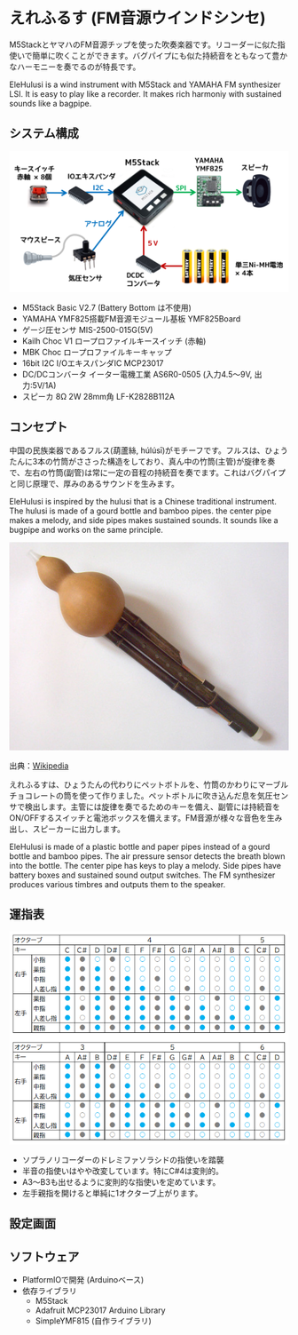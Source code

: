 # えれふるす (FM音源ウインドシンセ)

M5StackとヤマハのFM音源チップを使った吹奏楽器です。リコーダーに似た指使いで簡単に吹くことができます。バグパイプにも似た持続音をともなって豊かなハーモニーを奏でるのが特長です。

EleHulusi is a wind instrument with M5Stack and YAMAHA FM synthesizer LSI. It is easy to play like a recorder. It makes rich harmoniy with sustained sounds like a bagpipe.

## システム構成
![構成図](image/overview.png)
- M5Stack Basic V2.7 (Battery Bottom は不使用)
- YAMAHA YMF825搭載FM音源モジュール基板 YMF825Board
- ゲージ圧センサ MIS-2500-015G(5V) 
- Kailh Choc V1 ロープロファイルキースイッチ (赤軸)
- MBK Choc ロープロファイルキーキャップ
- 16bit I2C I/OエキスパンダIC MCP23017
- DC/DCコンバータ イーター電機工業 AS6R0-0505 (入力4.5～9V, 出力:5V/1A) 
- スピーカ 8Ω 2W 28mm角 LF-K2828B112A

## コンセプト
中国の民族楽器であるフルス(葫蘆絲, húlúsī)がモチーフです。フルスは、ひょうたんに3本の竹筒がささった構造をしており、真ん中の竹筒(主管)が旋律を奏で、左右の竹筒(副管)は常に一定の音程の持続音を奏でます。これはバグパイプと同じ原理で、厚みのあるサウンドを生みます。

EleHulusi is inspired by the hulusi that is a Chinese traditional instrument. The hulusi is made of a gourd bottle and bamboo pipes. the center pipe makes a melody, and side pipes makes sustained sounds. It sounds like a bugpipe and works on the same principle.

![フルス](image/hulusi.jpg)

出典：[Wikipedia](https://ja.wikipedia.org/wiki/%E3%81%B2%E3%82%87%E3%81%86%E3%81%9F%E3%82%93%E7%AC%9B)

えれふるすは、ひょうたんの代わりにペットボトルを、竹筒のかわりにマーブルチョコレートの筒を使って作りました。ペットボトルに吹き込んだ息を気圧センサで検出します。主管には旋律を奏でるためのキーを備え、副管には持続音をON/OFFするスイッチと電池ボックスを備えます。FM音源が様々な音色を生み出し、スピーカーに出力します。

EleHulusi is made of a plastic bottle and paper pipes instead of a gourd bottle and bamboo pipes. The air pressure sensor detects the breath blown into the bottle. The center pipe has keys to play a melody. Side pipes have battery boxes and sustained sound output switches. The FM synthesizer produces various timbres and outputs them to the speaker.

## 運指表
![構成図](image/finger.png)
- ソプラノリコーダーのドレミファソラシドの指使いを踏襲
- 半音の指使いはやや改変しています。特にC#4は変則的。
- A3～B3も出せるように変則的な指使いを定めています。
- 左手親指を開けると単純に1オクターブ上がります。

## 設定画面

## ソフトウェア
- PlatformIOで開発 (Arduinoベース)
- 依存ライブラリ
    - M5Stack
    - Adafruit MCP23017 Arduino Library
    - SimpleYMF815 (自作ライブラリ)
